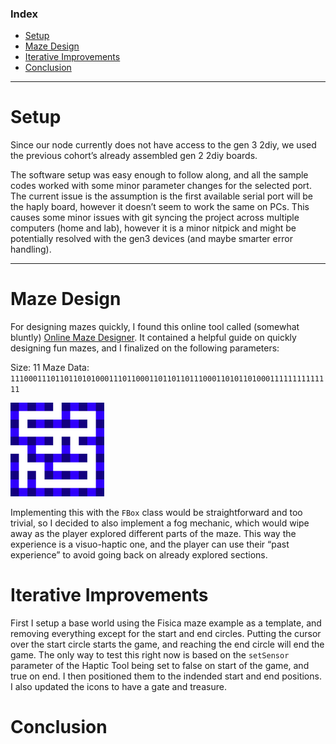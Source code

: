 ### Index

- [Setup](https://github.com/GAmuzak/CanHap-Labs/tree/main/Lab_1_Maze#setup)
- [Maze Design](https://github.com/GAmuzak/CanHap-Labs/tree/main/Lab_1_Maze#maze-design)
- [Iterative Improvements](https://github.com/GAmuzak/CanHap-Labs/tree/main/Lab_1_Maze#iterative-improvements)
- [Conclusion](https://github.com/GAmuzak/CanHap-Labs/tree/main/Lab_1_Maze#conclusion)

---

# Setup

Since our node currently does not have access to the gen 3 2diy, we used the previous cohort’s already assembled gen 2 2diy boards.

The software setup was easy enough to follow along, and all the sample codes worked with some minor parameter changes for the selected port. The current issue is the assumption is the first available serial port will be the haply board, however it doesn’t seem to work the same on PCs. This causes some minor issues with git syncing the project across multiple computers (home and lab), however it is a minor nitpick and might be potentially resolved with the gen3 devices (and maybe smarter error handling).

---

# Maze Design

For designing mazes quickly, I found this online tool called (somewhat bluntly) [Online Maze Designer](https://www.theedkins.co.uk/jo/maze/makemaze/index.htm). It contained a helpful guide on quickly designing fun mazes, and I finalized on the following parameters:

Size: 11
Maze Data: `111000111011011010100011101100011011011011100011010110100011111111111111`

<img src = "imgs/Maze.png" width ="150">

Implementing this with the `FBox` class would be straightforward and too trivial, so I decided to also implement a fog mechanic, which would wipe away as the player explored different parts of the maze. This way the experience is a visuo-haptic one, and the player can use their “past experience” to avoid going back on already explored sections.

# Iterative Improvements
First I setup a base world using the Fisica maze example as a template, and removing everything except for the start and end circles. Putting the cursor over the start circle starts the game, and reaching the end circle will end the game. The only way to test this right now is based on the `setSensor` parameter of the Haptic Tool being set to false on start of the game, and true on end. I then positioned them to the indended start and end positions. I also updated the icons to have a gate and treasure.

# Conclusion
